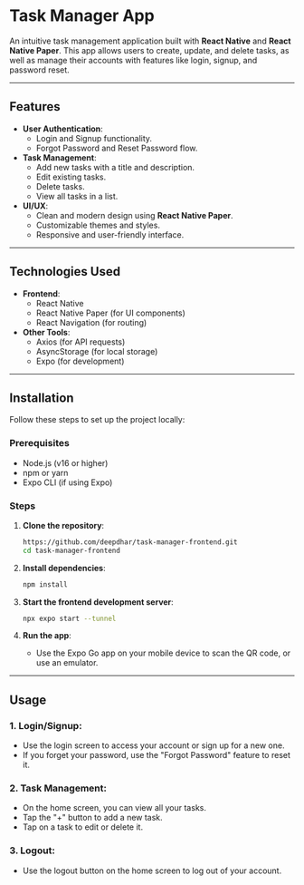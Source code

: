 # Task Manager App

An intuitive task management application built with **React Native** and **React Native Paper**. This app allows users to create, update, and delete tasks, as well as manage their accounts with features like login, signup, and password reset.

---

## Features

- **User Authentication**:
  - Login and Signup functionality.
  - Forgot Password and Reset Password flow.
- **Task Management**:
  - Add new tasks with a title and description.
  - Edit existing tasks.
  - Delete tasks.
  - View all tasks in a list.
- **UI/UX**:
  - Clean and modern design using **React Native Paper**.
  - Customizable themes and styles.
  - Responsive and user-friendly interface.

---

## Technologies Used
- **Frontend**:
  - React Native
  - React Native Paper (for UI components)
  - React Navigation (for routing)
- **Other Tools**:
  - Axios (for API requests)
  - AsyncStorage (for local storage)
  - Expo (for development)
 
---

## Installation

Follow these steps to set up the project locally:

### Prerequisites

- Node.js (v16 or higher)
- npm or yarn
- Expo CLI (if using Expo)

### Steps

1. **Clone the repository**:
   ```bash
   https://github.com/deepdhar/task-manager-frontend.git
   cd task-manager-frontend
   ```
   
2. **Install dependencies**:
   ```bash
   npm install
   ```
   
3. **Start the frontend development server**:
   ```bash
   npx expo start --tunnel
   ```
4. **Run the app**:
      - Use the Expo Go app on your mobile device to scan the QR code, or use an emulator.
  
---

## Usage
### 1. Login/Signup:
- Use the login screen to access your account or sign up for a new one.
- If you forget your password, use the "Forgot Password" feature to reset it.


### 2. Task Management:
- On the home screen, you can view all your tasks.
- Tap the "+" button to add a new task.
- Tap on a task to edit or delete it.


### 3. Logout:
- Use the logout button on the home screen to log out of your account.

  

